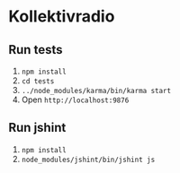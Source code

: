 # Kollektivradio

## Run tests

1. `npm install`
2. `cd tests`
3. `../node_modules/karma/bin/karma start`
4. Open `http://localhost:9876`

## Run jshint
1. `npm install`
2. `node_modules/jshint/bin/jshint js`
